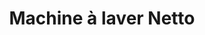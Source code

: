 ---
title: "Machine à laver Netto"
url: /saint-genix-sur-guiers/machine-a-laver-netto/
shop: supermarché
---